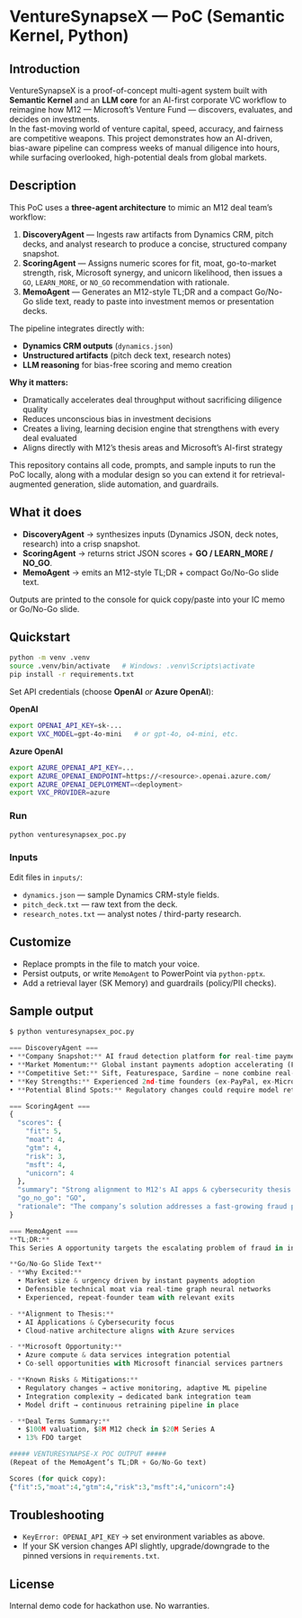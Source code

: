 # VentureSynapseX — PoC (Semantic Kernel, Python)

## Introduction
VentureSynapseX is a proof-of-concept multi-agent system built with **Semantic Kernel** and an **LLM core** for an AI-first corporate VC workflow to reimagine how M12 — Microsoft’s Venture Fund — discovers, evaluates, and decides on investments.  
In the fast-moving world of venture capital, speed, accuracy, and fairness are competitive weapons. This project demonstrates how an AI-driven, bias-aware pipeline can compress weeks of manual diligence into hours, while surfacing overlooked, high-potential deals from global markets.

## Description
This PoC uses a **three-agent architecture** to mimic an M12 deal team’s workflow:
1. **DiscoveryAgent** — Ingests raw artifacts from Dynamics CRM, pitch decks, and analyst research to produce a concise, structured company snapshot.
2. **ScoringAgent** — Assigns numeric scores for fit, moat, go-to-market strength, risk, Microsoft synergy, and unicorn likelihood, then issues a `GO`, `LEARN_MORE`, or `NO_GO` recommendation with rationale.
3. **MemoAgent** — Generates an M12-style TL;DR and a compact Go/No-Go slide text, ready to paste into investment memos or presentation decks.

The pipeline integrates directly with:
- **Dynamics CRM outputs** (`dynamics.json`)
- **Unstructured artifacts** (pitch deck text, research notes)
- **LLM reasoning** for bias-free scoring and memo creation

**Why it matters:**  
- Dramatically accelerates deal throughput without sacrificing diligence quality  
- Reduces unconscious bias in investment decisions  
- Creates a living, learning decision engine that strengthens with every deal evaluated  
- Aligns directly with M12’s thesis areas and Microsoft’s AI-first strategy

This repository contains all code, prompts, and sample inputs to run the PoC locally, along with a modular design so you can extend it for retrieval-augmented generation, slide automation, and guardrails.

## What it does
- **DiscoveryAgent** → synthesizes inputs (Dynamics JSON, deck notes, research) into a crisp snapshot.
- **ScoringAgent** → returns strict JSON scores + **GO / LEARN_MORE / NO_GO**.
- **MemoAgent** → emits an M12-style TL;DR + compact Go/No-Go slide text.

Outputs are printed to the console for quick copy/paste into your IC memo or Go/No-Go slide.

## Quickstart

```bash
python -m venv .venv
source .venv/bin/activate   # Windows: .venv\Scripts\activate
pip install -r requirements.txt
```

Set API credentials (choose **OpenAI** *or* **Azure OpenAI**):

**OpenAI**
```bash
export OPENAI_API_KEY=sk-...
export VXC_MODEL=gpt-4o-mini   # or gpt-4o, o4-mini, etc.
```

**Azure OpenAI**
```bash
export AZURE_OPENAI_API_KEY=...
export AZURE_OPENAI_ENDPOINT=https://<resource>.openai.azure.com/
export AZURE_OPENAI_DEPLOYMENT=<deployment>
export VXC_PROVIDER=azure
```

### Run
```bash
python venturesynapsex_poc.py
```

### Inputs
Edit files in `inputs/`:
- `dynamics.json` — sample Dynamics CRM-style fields.
- `pitch_deck.txt` — raw text from the deck.
- `research_notes.txt` — analyst notes / third-party research.

## Customize
- Replace prompts in the file to match your voice.
- Persist outputs, or write `MemoAgent` to PowerPoint via `python-pptx`.
- Add a retrieval layer (SK Memory) and guardrails (policy/PII checks).

## Sample output
```python
$ python venturesynapsex_poc.py

=== DiscoveryAgent ===
• **Company Snapshot:** AI fraud detection platform for real-time payments, targeting Tier-1 banks, payment processors, and digital wallets. Uses graph neural networks and a streaming feature store to detect fraud within milliseconds.
• **Market Momentum:** Global instant payments adoption accelerating (FedNow, PSD2, UPI). Fraud losses projected to exceed $400B annually by 2027.
• **Competitive Set:** Sift, Featurespace, Sardine — none combine real-time graph inference with fully integrated streaming data pipelines.
• **Key Strengths:** Experienced 2nd-time founders (ex-PayPal, ex-Microsoft), proven technical depth, strong early pilots with banks.
• **Potential Blind Spots:** Regulatory changes could require model retraining; integration complexity may slow large bank adoption.

=== ScoringAgent ===
{
  "scores": {
    "fit": 5,
    "moat": 4,
    "gtm": 4,
    "risk": 3,
    "msft": 4,
    "unicorn": 4
  },
  "summary": "Strong alignment to M12's AI apps & cybersecurity thesis with technical differentiation via real-time graph models. Early customer traction validates product-market fit, though regulatory risk remains.",
  "go_no_go": "GO",
  "rationale": "The company’s solution addresses a fast-growing fraud problem with a defensible approach, experienced team, and clear Azure integration potential. Risks are manageable given current trajectory."
}

=== MemoAgent ===
**TL;DR:**  
This Series A opportunity targets the escalating problem of fraud in instant payment systems using advanced graph neural networks for real-time detection. The founding team has deep domain and technical expertise, with strong early pilots at major banks. The market is expanding rapidly with regulatory support for instant payments globally. Competitive differentiation is clear versus incumbents, and the solution is Azure-friendly for potential co-sell opportunities. Risks relate primarily to regulatory shifts and complex integrations, both of which are mitigated by current team experience.

**Go/No-Go Slide Text**  
- **Why Excited:**  
  • Market size & urgency driven by instant payments adoption  
  • Defensible technical moat via real-time graph neural networks  
  • Experienced, repeat-founder team with relevant exits  

- **Alignment to Thesis:**  
  • AI Applications & Cybersecurity focus  
  • Cloud-native architecture aligns with Azure services  

- **Microsoft Opportunity:**  
  • Azure compute & data services integration potential  
  • Co-sell opportunities with Microsoft financial services partners  

- **Known Risks & Mitigations:**  
  • Regulatory changes → active monitoring, adaptive ML pipeline  
  • Integration complexity → dedicated bank integration team  
  • Model drift → continuous retraining pipeline in place  

- **Deal Terms Summary:**  
  • $100M valuation, $8M M12 check in $20M Series A  
  • 13% FDO target

##### VENTURESYNAPSE-X POC OUTPUT #####
(Repeat of the MemoAgent’s TL;DR + Go/No-Go text)

Scores (for quick copy):
{"fit":5,"moat":4,"gtm":4,"risk":3,"msft":4,"unicorn":4}
```


## Troubleshooting
- `KeyError: OPENAI_API_KEY` → set environment variables as above.
- If your SK version changes API slightly, upgrade/downgrade to the pinned versions in `requirements.txt`.

## License
Internal demo code for hackathon use. No warranties.
